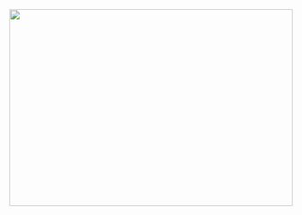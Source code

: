 <img src="https://i.giphy.com/media/v1.Y2lkPTc5MGI3NjExaXR1aGlucDdla3lwZG9qbG5iaTNrcDdqaDFiOHRrbnpmano1cTNkeCZlcD12MV9pbnRlcm5hbF9naWZfYnlfaWQmY3Q9Zw/l41YmgdpcJwUngcXm/giphy.gif" width="100%" height="350px" />
